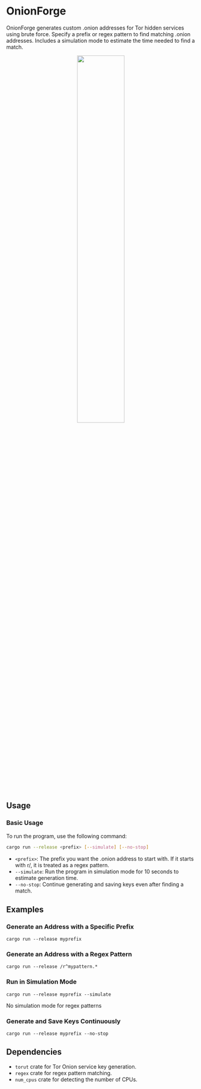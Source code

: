 ﻿# OnionForge
OnionForge generates custom .onion addresses for Tor hidden services using brute force. Specify a prefix or regex pattern to find matching .onion addresses. Includes a simulation mode to estimate the time needed to find a match.

<p align="center">
<img src="https://github.com/M3str3/OnionForge/assets/62236987/dcc0f4b5-a6a4-4fba-b91a-7f5f48439919" width=50% height=50% style="display: block; margin: 0 auto">
</p>

## Usage

### Basic Usage

To run the program, use the following command:

```sh
cargo run --release <prefix> [--simulate] [--no-stop]
```

- `<prefix>`: The prefix you want the .onion address to start with. If it starts with r/, it is treated as a regex pattern.
- `--simulate`: Run the program in simulation mode for 10 seconds to estimate generation time.
- `--no-stop`: Continue generating and saving keys even after finding a match.

## Examples
### Generate an Address with a Specific Prefix
`cargo run --release myprefix`

### Generate an Address with a Regex Pattern
`cargo run --release /r^mypattern.*`
### Run in Simulation Mode
`cargo run --release myprefix --simulate`

No simulation mode for regex patterns
### Generate and Save Keys Continuously

`cargo run --release myprefix --no-stop`

## Dependencies
- `torut` crate for Tor Onion service key generation.
- `regex` crate for regex pattern matching.
- `num_cpus` crate for detecting the number of CPUs.
